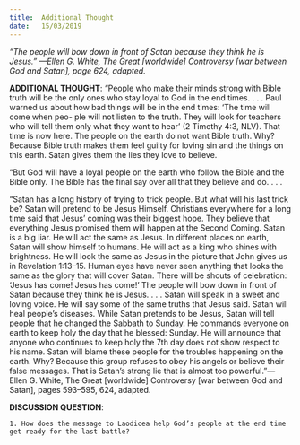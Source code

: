```yaml
---
title:  Additional Thought
date:   15/03/2019
---
```


_“The people will bow down in front of Satan because they think he is Jesus.” —Ellen G. White, The Great [worldwide] Controversy [war between God and Satan], page 624, adapted._

**ADDITIONAL THOUGHT**: “People who make their minds strong with Bible truth will be the only ones who stay loyal to God in the end times. . . . Paul warned us about how bad things will be in the end times: ‘The time will come when peo- ple will not listen to the truth. They will look for teachers who will tell them only what they want to hear’ (2 Timothy 4:3, NLV). That time is now here. The people on the earth do not want Bible truth. Why? Because Bible truth makes them feel guilty for loving sin and the things on this earth. Satan gives them the lies they love to believe.

“But God will have a loyal people on the earth who follow the Bible and the Bible only. The Bible has the final say over all that they believe and do. . . .

“Satan has a long history of trying to trick people. But what will his last trick be? Satan will pretend to be Jesus Himself. Christians everywhere for a long time said that Jesus’ coming was their biggest hope. They believe that everything Jesus promised them will happen at the Second Coming. Satan is a big liar. He will act the same as Jesus. In different places on earth, Satan will show himself to humans. He will act as a king who shines with brightness. He will look the same as Jesus in the picture that John gives us in Revelation 1:13–15. Human eyes have never seen anything that looks the same as the glory that will cover Satan. There will be shouts of celebration: ‘Jesus has come! Jesus has come!’ The people will bow down in front of Satan because they think he is Jesus. . . . Satan will speak in a sweet and loving voice. He will say some of the same truths that Jesus said. Satan will heal people’s diseases. While Satan pretends to be Jesus, Satan will tell people that he changed the Sabbath to Sunday. He commands everyone on earth to keep holy the day that he blessed: Sunday. He will announce that anyone who continues to keep holy the 7th day does not show respect to his name. Satan will blame these people for the troubles happening on the earth. Why? Because this group refuses to obey his angels or believe their false messages. That is Satan’s strong lie that is almost too powerful.”—Ellen G. White, The Great [worldwide] Controversy [war between God and Satan], pages 593–595, 624, adapted.

**DISCUSSION QUESTION**:

`1. How does the message to Laodicea help God’s people at the end time get ready for the last battle?`